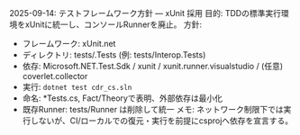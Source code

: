2025-09-14: テストフレームワーク方針 — xUnit 採用
目的: TDDの標準実行環境をxUnitに統一し、コンソールRunnerを廃止。
方針:
- フレームワーク: xUnit.net
- ディレクトリ: tests/<Name>.Tests (例: tests/Interop.Tests)
- 依存: Microsoft.NET.Test.Sdk / xunit / xunit.runner.visualstudio / (任意) coverlet.collector
- 実行: `dotnet test cdr_cs.sln`
- 命名: *Tests.cs, Fact/Theoryで表明、外部依存は最小化
- 既存Runner: tests/Runner は削除して統一
メモ: ネットワーク制限下では実行しないが、CI/ローカルでの復元・実行を前提にcsprojへ依存を宣言する。